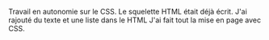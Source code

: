 Travail en autonomie sur le CSS.
Le squelette HTML était déjà écrit.
J'ai rajouté du texte et une liste dans le HTML 
J'ai fait tout la mise en page avec CSS.
